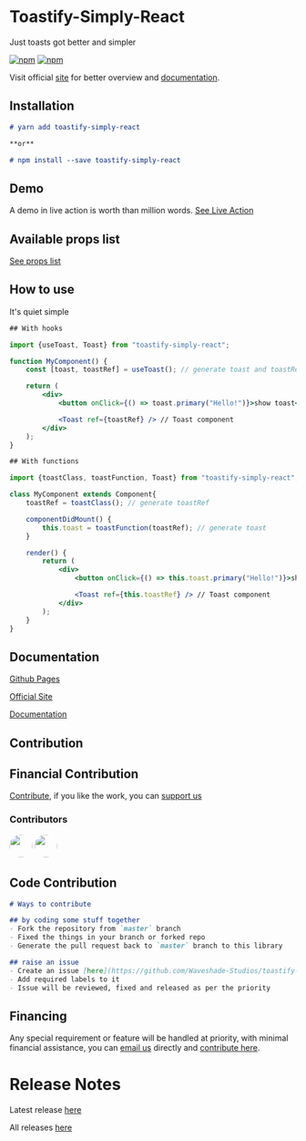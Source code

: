 # Toastify-Simply-React

Just toasts got better and simpler

[![npm](https://img.shields.io/npm/v/toastify-simply-react?color=%2300D9FF&logo=react&style=flat-square)](https://www.npmjs.com/package/toastify-simply-react)
[![npm](https://img.shields.io/npm/dw/toastify-simply-react?color=crimson&logo=npm&logoColor=crimson&style=flat-square)](https://www.npmjs.com/package/toastify-simply-react)

Visit official [site](https://toastify-simply-react.herokuapp.com/) for better overview and [documentation](https://toastify-simply-react.herokuapp.com/read-docs).

## Installation

```markdown
# yarn add toastify-simply-react

**or**

# npm install --save toastify-simply-react
```

## Demo

A demo in live action is worth than million words.
[See Live Action](https://toastify-simply-react.herokuapp.com/demo-playground)

## Available props list

[See props list](https://toastify-simply-react.herokuapp.com/read-docs/props)


## How to use

It's quiet simple


```jsx
## With hooks

import {useToast, Toast} from "toastify-simply-react";

function MyComponent() {
    const [toast, toastRef] = useToast(); // generate toast and toastRef

    return (
        <div>
            <button onClick={() => toast.primary("Hello!")}>show toast</button>

            <Toast ref={toastRef} /> // Toast component
        </div>
    );
}

## With functions

import {toastClass, toastFunction, Toast} from "toastify-simply-react";

class MyComponent extends Component{
    toastRef = toastClass(); // generate toastRef

    componentDidMount() {
        this.toast = toastFunction(toastRef); // generate toast
    }

    render() {
        return (
            <div>
                <button onClick={() => this.toast.primary("Hello!")}>show toast</button>

                <Toast ref={this.toastRef} /> // Toast component
            </div>
        );
    }
}
```

## Documentation
[Github Pages](https://waveshade-studios.github.io/toastify-simply-react)

[Official Site](https://toastify-simply-react.herokuapp.com/)

[Documentation](https://toastify-simply-react.herokuapp.com/read-docs)

## Contribution

## Financial Contribution

[Contribute](https://opencollective.com/toastify-simply-react), if you like the work, you can [support us](https://opencollective.com/toastify-simply-react/contribute/reliever-19802/checkout)

### Contributors

<a href="https://github.com/rohit231095"><img src="http://i.imgur.com/XHjuWgo.png" width="40" height="40" style="border-radius:50%;" /></a> <a href="https://github.com/Waveshade-Studios"><img src="https://avatars1.githubusercontent.com/u/68241259?s=60&v=4" width="40" height="40" style="border-radius:50%;" /></a>


## Code Contribution

```markdown
# Ways to contribute

## by coding some stuff together
- Fork the repository from `master` branch
- Fixed the things in your branch or forked repo
- Generate the pull request back to `master` branch to this library

## raise an issue
- Create an issue [here](https://github.com/Waveshade-Studios/toastify-simply-react/issues)
- Add required labels to it
- Issue will be reviewed, fixed and released as per the priority
```


## Financing

Any special requirement or feature will be handled at priority, with minimal financial assistance, you can [email us](mailto:waveshade.studios@gmail.com?subject=Proposal-Toastify-Simply-React) directly and [contribute here](https://opencollective.com/toastify-simply-react).

# Release Notes

Latest release [here](https://toastify-simply-react.herokuapp.com/releases)

All releases [here](https://toastify-simply-react.herokuapp.com/releases)